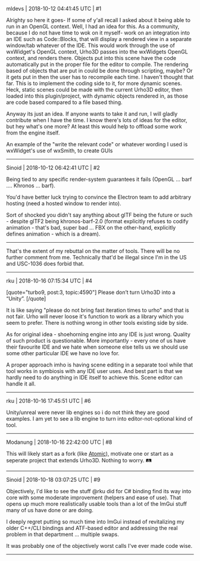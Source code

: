 mldevs | 2018-10-12 04:41:45 UTC | #1

Alrighty so here it goes-
If some of y'all recall I asked about it being able to run in an OpenGL context. Well, I had an idea for this. 
As a community, because I do not have time to wok on it myself- work on an integration into an IDE such as Code::Blocks, that will display a rendered view in a separate window/tab whatever of the IDE.
This would work through the use of wxWidget's OpenGL context, Urho3D passes into the wxWidgets OpenGL context, and renders there. Objects put into this scene have the code automatically put in the proper file for the editor to compile. The rendering based of objects that are put in could be done through scripting, maybe? Or it gets put in then the user has to recompile each time. I haven't thought that far. This is to implement the coding side to it, for more dynamic scenes. Heck, static scenes could be made with the current Urho3D editor, then loaded into this plugin/project, with dynamic objects rendered in, as those are code based compared to a file based thing.

Anyway its just an idea.
If anyone wants to take it and run, I will gladly contribute when I have the time.
I know there's lots of ideas for the editor, but hey what's one more? At least this would help to offload some work from the engine itself.

An example of the "write the relevant code" or whatever wording I used is wxWidget's use of wxSmith, to create GUIs

-------------------------

Sinoid | 2018-10-12 06:42:41 UTC | #2

Being tied to any specific render-system guarantees it fails (OpenGL ... barf .... Khronos ... barf).

You'd have better luck trying to convince the Electron team to add arbitrary hosting (need a hosted window to render into).

Sort of shocked you didn't say anything about glTF being the future or such - despite glTF2 being khronos-barf-2.0 (format explicitly refuses to codify animation - that's bad, super bad ... FBX on the other-hand, explicitly defines animation - which is a dream).

---

That's the extent of my rebuttal on the matter of tools. There will be no further comment from me. Technically that'd be illegal since I'm in the US and USC-1036 does forbid that.

-------------------------

rku | 2018-10-16 07:15:34 UTC | #4

[quote="turbo9, post:3, topic:4590"]
Please don’t turn Urho3D into a “Unity”.
[/quote]

It is like saying "please do not bring fast iteration times to urho" and that is not fair. Urho will never loose it's function to work as a library which you seem to prefer. There is nothing wrong in other tools existing side by side.

As for original idea - shoehorning engine into any IDE is just wrong. Quality of such product is questionable. More importantly - every one of us have their favourite IDE and we hate when someone else tells us we should use some other particular IDE we have no love for.

A proper approach imho is having scene editing in a separate tool while that tool works in symbiosis with any IDE user uses. And best part is that we hardly need to do anything in IDE itself to achieve this. Scene editor can handle it all.

-------------------------

rku | 2018-10-16 17:45:51 UTC | #6

Unity/unreal were never lib engines so i do not think they are good examples. I am yet to see a lib engine to turn into editor-not-optional kind of tool.

-------------------------

Modanung | 2018-10-16 22:42:00 UTC | #8

This will likely start as a fork (like [Atomic](https://discourse.urho3d.io/t/atomic-game-engine-mit-urho3d-fork/643)), motivate one or start as a seperate project that extends Urho3D. Nothing to worry. :railway_track:

-------------------------

Sinoid | 2018-10-18 03:07:25 UTC | #9

Objectively, I'd like to see the stuff @rku did for C# binding find its way into core with some moderate improvement (helpers and ease of use). That opens up much more realistically usable tools than a lot of the ImGui stuff many of us have done or are doing.

I deeply regret putting so much time into ImGui instead of revitalizing my older C++/CLI bindings and ATF-based editor and addressing the real problem in that department ... multiple swaps.

It was probably one of the objectively worst calls I've ever made code wise.

-------------------------

